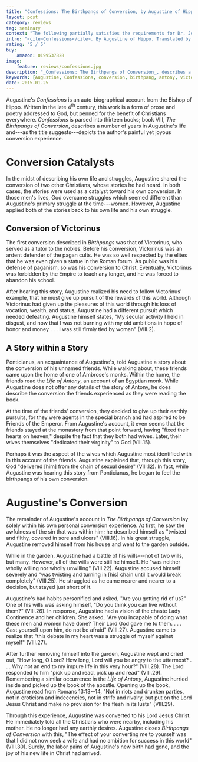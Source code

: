 ```yaml
---
title: "Confessions: The Birthpangs of Conversion, by Augustine of Hippo"
layout: post
category: reviews
tag: seminary
context: "The following partially satisfies the requirements for Dr. John Mark Yeats' Church History I class at Southwestern Baptist Theological Seminary."
intro: "<cite>Confessions</cite>. By Augustine of Hippo. Translated by Henry Chadwick. New York: Oxford, 1991."
rating: "5 / 5"
buy:
    amazon: 0199537828
image:
    feature: reviews/confessions.jpg
description: "_Confessions: The Birthpangs of Conversion_, describes a number of years in Augustine's life and—as the title suggests—depicts the author's painful yet joyous conversion experience."
keywords: [Augustine, Confessions, conversion, birthpang, antony, victorinus, "pick up and read"]
date: 2015-01-25
---
```


Augustine's *Confessions* is an auto-biographical account from the Bishop of Hippo. Written in the late 4<sup>th</sup> century, this work is a form of prose and poetry addressed to God, but penned for the benefit of Christians everywhere. *Confessions* is parsed into thirteen books; book VIII, *The Birthpangs of Conversion*, describes a number of years in Augustine's life and---as the title suggests---depicts the author's painful yet joyous conversion experience.


Conversion Catalysts
====================

In the midst of describing his own life and struggles, Augustine shared the conversion of two other Christians, whose stories he had heard. In both cases, the stories were used as a catalyst toward his own conversion. In those men's lives, God overcame struggles which seemed different than Augustine's primary struggle at the time---women. However, Augustine applied both of the stories back to his own life and his own struggle.


Conversion of Victorinus
------------------------

The first conversion described in *Birthpangs* was that of Victorinus, who served as a tutor to the nobles. Before his conversion, Victorinus was an ardent defender of the pagan cults. He was so well respected by the elites that he was even given a statue in the Roman forum. As public was his defense of paganism, so was his conversion to Christ. Eventually, Victorinus was forbidden by the Empire to teach any longer, and he was forced to abandon his school.

After hearing this story, Augustine realized his need to follow Victorinus' example, that he must give up pursuit of the rewards of this world. Although Victorinus had given up the pleasures of this world through his loss of vocation, wealth, and status, Augustine had a different pursuit which needed defeating. Augustine himself states, "My secular activity I held in disgust, and now that I was not burning with my old ambitions in hope of honor and money . . . I was still firmly tied by woman" (VIII.2).


A Story within a Story
----------------------

Ponticianus, an acquaintance of Augustine's, told Augustine a story about the conversion of his unnamed friends. While walking about, these friends came upon the home of one of Ambrose's monks. Within the home, the friends read the *Life of Antony*, an account of an Egyptian monk. While Augustine does not offer any details of the story of Antony, he does describe the conversion the friends experienced as they were reading the book.

At the time of the friends' conversion, they decided to give up their earthly pursuits, for they were agents in the special branch and had aspired to be Friends of the Emperor. From Augustine's account, it even seems that the friends stayed at the monastery from that point forward, having "fixed their hearts on heaven," despite the fact that they both had wives. Later, their wives themselves "dedicated their virginity" to God (VIII.15).

Perhaps it was the aspect of the wives which Augustine most identified with in this account of the friends. Augustine explained that, through this story, God "delivered [him] from the chain of sexual desire" (VIII.12). In fact, while Augustine was hearing this story from Ponticianus, he began to feel the birthpangs of his own conversion.


Augustine's Conversion
======================

The remainder of Augustine's account in *The Birthpangs of Conversion* lay solely within his own personal conversion experience. At first, he saw the awfulness of the sin that was within him; he described himself as "twisted and filthy, covered in sore and ulcers" (VIII.16). In his great struggle, Augustine removed himself from his house and went to the garden outside.

While in the garden, Augustine had a battle of his wills---not of two wills, but many. However, all of the wills were still he himself. He "was neither wholly willing nor wholly unwilling" (VIII.22). Augustine accused himself severely and "was twisting and turning in [his] chain until it would break completely" (VIII.25). He struggled as he came nearer and nearer to a decision, but stayed just short of it.

Augustine's bad habits personified and asked, "Are you getting rid of us?" One of his wills was asking himself, "Do you think you can live without them?" (VIII.26). In response, Augustine had a vision of the chaste Lady Continence and her children. She asked, "Are you incapable of doing what these men and women have done? Their Lord God gave me to them. . . . Cast yourself upon him, do not be afraid" (VIII.27). Augustine came to realize that "this debate in my heart was a struggle of myself against myself" (VIII.27).

After further removing himself into the garden, Augustine wept and cried out, "How long, O Lord? How long, Lord will you be angry to the uttermost? . . . Why not an end to my impure life in this very hour?" (VIII.28). The Lord responded to him "pick up and read, pick up and read" (VIII.29). Remembering a similar occurrence in the *Life of Antony*, Augustine hurried inside and picked up the book of the apostle. Opening up the book, Augustine read from Romans 13:13--14, "Not in riots and drunken parties, not in eroticism and indecencies, not in strife and rivalry, but put on the Lord Jesus Christ and make no provision for the flesh in its lusts" (VIII.29).

Through this experience, Augustine was converted to his Lord Jesus Christ. He immediately told all the Christians who were nearby, including his mother. He no longer had any earthly desires. Augustine closes *Birthpangs of Conversion* with this, "The effect of your converting me to yourself was that I did not now seek a wife and had no ambition for success in this world" (VIII.30). Surely, the labor pains of Augustine's new birth had gone, and the joy of his new life in Christ had arrived.
